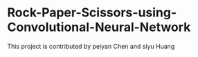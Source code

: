 # Rock-Paper-Scissors-using-Convolutional-Neural-Network
<p>This project is contributed by peiyan Chen and siyu Huang</p>
